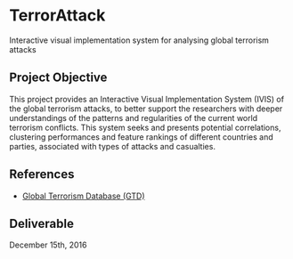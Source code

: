 # TerrorAttack

Interactive visual implementation system for analysing global terrorism attacks

Project Objective
------------

This project provides an Interactive Visual Implementation System (IVIS) of the global terrorism attacks, to better support the researchers with deeper understandings of the patterns and regularities of the current world terrorism conflicts. This system seeks and presents potential correlations, clustering performances and feature rankings of different countries and parties, associated with types of attacks and casualties. 

References
------------

- [Global Terrorism Database (GTD)](https://www.start.umd.edu/gtd/)

Deliverable
----
December 15th, 2016
